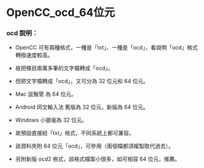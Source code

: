 # OpenCC_ocd_64位元

### ocd 說明：

- OpenCC 可有兩種格式，一種是「txt」、一種是「ocd」，看說明「ocd」格式轉換速度較高。

- 故把條目兩萬多筆的文字檔轉成「ocd」。

- 但把文字檔轉成「ocd」，又可分為 32 位元和 64 位元。

- Mac 鼠鬚管 為 64 位元。

- Android 同文輸入法 舊版為 32 位元，新版為 64 位元。

- Windows 小狼毫為 32 位元。

- 故預設直接給「txt」格式，不同系統上都可兼容。

- 該資料夾附 64 位元「ocd」，可參用（兩個檔都須複製取代過去）。

- 另附新版 ocd2 格式，該格式檔案小很多，如可相容 64 位元，推薦。
